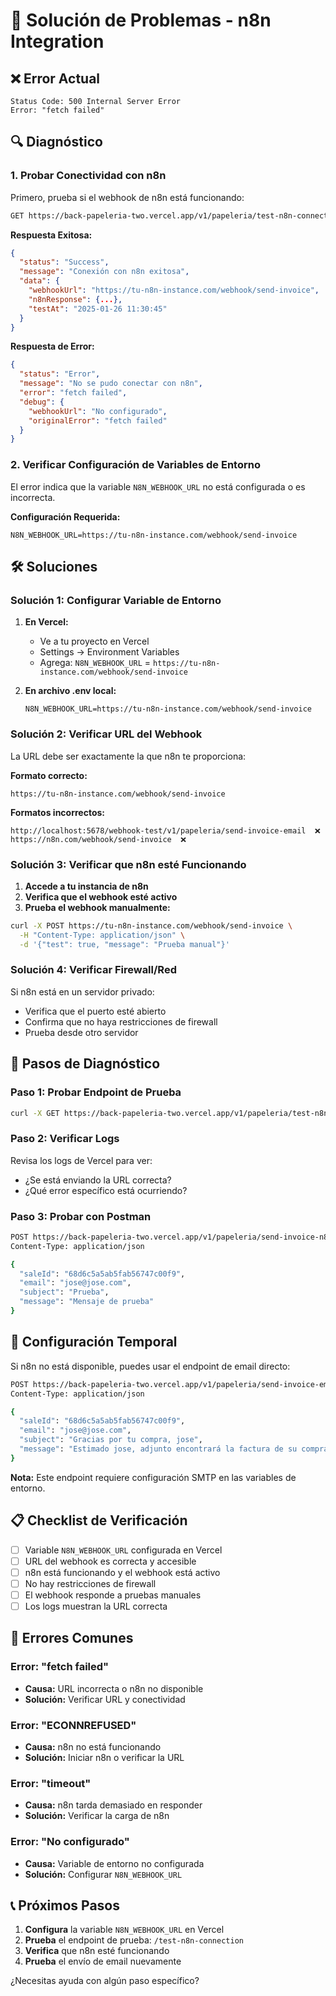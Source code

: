 # 🔧 Solución de Problemas - n8n Integration

## ❌ Error Actual

```
Status Code: 500 Internal Server Error
Error: "fetch failed"
```

## 🔍 Diagnóstico

### 1. **Probar Conectividad con n8n**

Primero, prueba si el webhook de n8n está funcionando:

```bash
GET https://back-papeleria-two.vercel.app/v1/papeleria/test-n8n-connection
```

**Respuesta Exitosa:**
```json
{
  "status": "Success",
  "message": "Conexión con n8n exitosa",
  "data": {
    "webhookUrl": "https://tu-n8n-instance.com/webhook/send-invoice",
    "n8nResponse": {...},
    "testAt": "2025-01-26 11:30:45"
  }
}
```

**Respuesta de Error:**
```json
{
  "status": "Error",
  "message": "No se pudo conectar con n8n",
  "error": "fetch failed",
  "debug": {
    "webhookUrl": "No configurado",
    "originalError": "fetch failed"
  }
}
```

### 2. **Verificar Configuración de Variables de Entorno**

El error indica que la variable `N8N_WEBHOOK_URL` no está configurada o es incorrecta.

**Configuración Requerida:**
```env
N8N_WEBHOOK_URL=https://tu-n8n-instance.com/webhook/send-invoice
```

## 🛠️ Soluciones

### **Solución 1: Configurar Variable de Entorno**

1. **En Vercel:**
   - Ve a tu proyecto en Vercel
   - Settings → Environment Variables
   - Agrega: `N8N_WEBHOOK_URL` = `https://tu-n8n-instance.com/webhook/send-invoice`

2. **En archivo .env local:**
   ```env
   N8N_WEBHOOK_URL=https://tu-n8n-instance.com/webhook/send-invoice
   ```

### **Solución 2: Verificar URL del Webhook**

La URL debe ser exactamente la que n8n te proporciona:

**Formato correcto:**
```
https://tu-n8n-instance.com/webhook/send-invoice
```

**Formatos incorrectos:**
```
http://localhost:5678/webhook-test/v1/papeleria/send-invoice-email  ❌
https://n8n.com/webhook/send-invoice  ❌
```

### **Solución 3: Verificar que n8n esté Funcionando**

1. **Accede a tu instancia de n8n**
2. **Verifica que el webhook esté activo**
3. **Prueba el webhook manualmente:**

```bash
curl -X POST https://tu-n8n-instance.com/webhook/send-invoice \
  -H "Content-Type: application/json" \
  -d '{"test": true, "message": "Prueba manual"}'
```

### **Solución 4: Verificar Firewall/Red**

Si n8n está en un servidor privado:
- Verifica que el puerto esté abierto
- Confirma que no haya restricciones de firewall
- Prueba desde otro servidor

## 🧪 Pasos de Diagnóstico

### **Paso 1: Probar Endpoint de Prueba**

```bash
curl -X GET https://back-papeleria-two.vercel.app/v1/papeleria/test-n8n-connection
```

### **Paso 2: Verificar Logs**

Revisa los logs de Vercel para ver:
- ¿Se está enviando la URL correcta?
- ¿Qué error específico está ocurriendo?

### **Paso 3: Probar con Postman**

```bash
POST https://back-papeleria-two.vercel.app/v1/papeleria/send-invoice-n8n
Content-Type: application/json

{
  "saleId": "68d6c5a5ab5fab56747c00f9",
  "email": "jose@jose.com",
  "subject": "Prueba",
  "message": "Mensaje de prueba"
}
```

## 🔧 Configuración Temporal

Si n8n no está disponible, puedes usar el endpoint de email directo:

```bash
POST https://back-papeleria-two.vercel.app/v1/papeleria/send-invoice-email
Content-Type: application/json

{
  "saleId": "68d6c5a5ab5fab56747c00f9",
  "email": "jose@jose.com",
  "subject": "Gracias por tu compra, jose",
  "message": "Estimado jose, adjunto encontrará la factura de su compra (VTA-031). Gracias por elegirnos."
}
```

**Nota:** Este endpoint requiere configuración SMTP en las variables de entorno.

## 📋 Checklist de Verificación

- [ ] Variable `N8N_WEBHOOK_URL` configurada en Vercel
- [ ] URL del webhook es correcta y accesible
- [ ] n8n está funcionando y el webhook está activo
- [ ] No hay restricciones de firewall
- [ ] El webhook responde a pruebas manuales
- [ ] Los logs muestran la URL correcta

## 🚨 Errores Comunes

### **Error: "fetch failed"**
- **Causa:** URL incorrecta o n8n no disponible
- **Solución:** Verificar URL y conectividad

### **Error: "ECONNREFUSED"**
- **Causa:** n8n no está funcionando
- **Solución:** Iniciar n8n o verificar la URL

### **Error: "timeout"**
- **Causa:** n8n tarda demasiado en responder
- **Solución:** Verificar la carga de n8n

### **Error: "No configurado"**
- **Causa:** Variable de entorno no configurada
- **Solución:** Configurar `N8N_WEBHOOK_URL`

## 📞 Próximos Pasos

1. **Configura** la variable `N8N_WEBHOOK_URL` en Vercel
2. **Prueba** el endpoint de prueba: `/test-n8n-connection`
3. **Verifica** que n8n esté funcionando
4. **Prueba** el envío de email nuevamente

¿Necesitas ayuda con algún paso específico?

